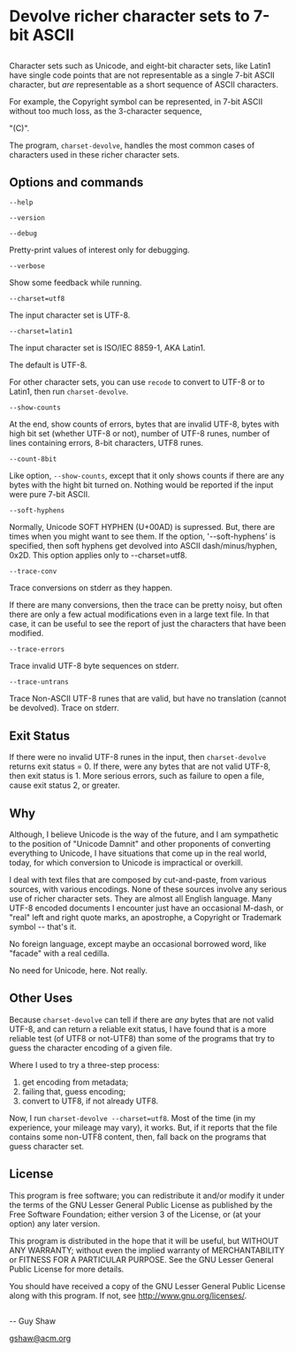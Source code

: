 # Devolve richer character sets to 7-bit ASCII

## 

Character sets such as Unicode, and eight-bit character sets,
like Latin1 have single code points that are not representable
as a single 7-bit ASCII character, but _are_ representable as a
short sequence of ASCII characters.

For example, the Copyright symbol can be represented,
in 7-bit ASCII without too much loss, as the 3-character sequence,

   "(C)".

The program, `charset-devolve`, handles the most common cases
of characters used in these richer character sets.


## Options and commands

`--help`

`--version`

`--debug`

Pretty-print values of interest only for debugging.

`--verbose`

Show some feedback while running.

`--charset=utf8`

The input character set is UTF-8.

`--charset=latin1`

The input character set is ISO/IEC 8859-1, AKA Latin1.

The default is UTF-8.

For other character sets, you can use `recode`
to convert to UTF-8 or to Latin1, then run `charset-devolve`.

`--show-counts`

At the end, show counts of errors, bytes that are invalid UTF-8,
bytes with high bit set (whether UTF-8 or not), number of UTF-8 runes,
number of lines containing errors, 8-bit characters, UTF8 runes.

`--count-8bit`

Like option, `--show-counts`, except that it only shows counts
if there are any bytes with the hight bit turned on.
Nothing would be reported if the input were pure 7-bit ASCII.

`--soft-hyphens`

Normally, Unicode SOFT HYPHEN (U+00AD) is supressed.
But, there are times when you might want to see them.
If the option, '--soft-hyphens' is specified,
then soft hyphens get devolved into ASCII dash/minus/hyphen,
0x2D.  This option applies only to --charset=utf8.

`--trace-conv`

Trace conversions on stderr as they happen.

If there are many conversions, then the trace can be pretty
noisy, but often there are only a few actual modifications
even in a large text file.  In that case, it can be useful
to see the report of just the characters that have been modified.

`--trace-errors`

Trace invalid UTF-8 byte sequences on stderr.

`--trace-untrans`

Trace Non-ASCII UTF-8 runes that are valid,
but have no translation (cannot be devolved).
Trace on stderr.


## Exit Status

If there were no invalid UTF-8 runes in the input,
then `charset-devolve` returns exit status = 0.
If there, were any bytes that are not valid UTF-8,
then exit status is 1.  More serious errors,
such as failure to open a file, cause exit status 2, or greater.


## Why

Although, I believe Unicode is the way of the future,
and I am sympathetic to the position of "Unicode Damnit"
and other proponents of converting everything to Unicode,
I have situations that come up in the real world, today,
for which conversion to Unicode is impractical or overkill.

I deal with text files that are composed by cut-and-paste,
from various sources, with various encodings.  None of these
sources involve any serious use of richer character sets.
They are almost all English language.  Many UTF-8 encoded
documents I encounter just have an occasional M-dash, or "real"
left and right quote marks, an apostrophe,
a Copyright or Trademark symbol -- that's it.

No foreign language, except maybe an occasional borrowed
word, like "facade" with a real cedilla.

No need for Unicode, here.  Not really.

## Other Uses

Because `charset-devolve` can tell if there are _any_
bytes that are not valid UTF-8, and can return a reliable
exit status, I have found that is a more reliable test
(of UTF8 or not-UTF8) than some of the programs
that try to guess the character encoding of a given file.

Where I used to try a three-step process:

  1. get encoding from metadata;
  2. failing that, guess encoding;
  3. convert to UTF8, if not already UTF8.

Now, I run `charset-devolve --charset=utf8`.
Most of the time (in my experience, your mileage may vary),
it works.  But, if it reports that the file contains some
non-UTF8 content, then, fall back on the programs that guess
character set.

## License

This program is free software; you can redistribute it and/or modify
it under the terms of the GNU Lesser General Public License as
published by the Free Software Foundation; either version 3 of the
License, or (at your option) any later version.

This program is distributed in the hope that it will be useful,
but WITHOUT ANY WARRANTY; without even the implied warranty of
MERCHANTABILITY or FITNESS FOR A PARTICULAR PURPOSE.  See the GNU
Lesser General Public License for more details.

You should have received a copy of the GNU Lesser General Public License
along with this program.  If not, see <http://www.gnu.org/licenses/>.

##

-- Guy Shaw

   gshaw@acm.org

